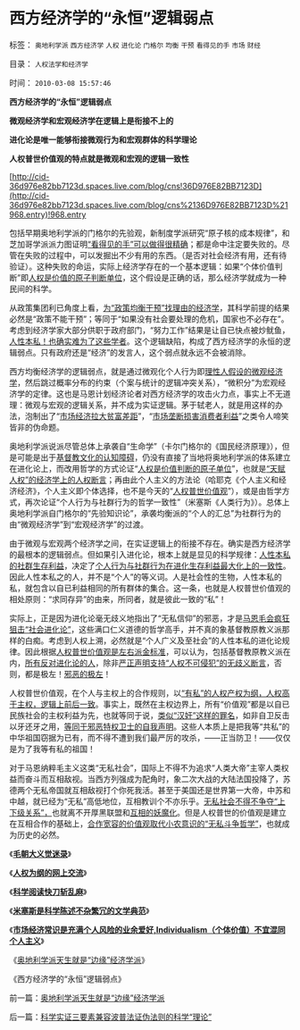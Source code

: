 # 西方经济学的“永恒”逻辑弱点

标签： `奥地利学派` `西方经济学` `人权` `进化论` `门格尔` `均衡` `干预` `看得见的手` `市场` `财经` 

目录： `人权法学和经济学`

时间： `2010-03-08 15:57:46`

**西方经济学的“永恒”逻辑弱点**

**微观经济学和宏观经济学在逻辑上是衔接不上的**

**进化论是唯一能够衔接微观行为和宏观群体的科学理论**

**人权普世价值观的特点就是微观和宏观的逻辑一致性**

[http://cid-36d976e82bb7123d.spaces.live.com/blog/cns!36D976E82BB7123D](http://cid-36d976e82bb7123d.spaces.live.com/blog/cns%2136D976E82BB7123D%21968.entry)!968.entry

包括早期奥地利学派的门格尔的先验观，新制度学派研究“原子核的成本规律”，和芝加哥学派派力图证明[“看得见的手”可以做得很精确](../../../2009/12/24/理性人假设令“看得见的手”成为伪科学.md)；都是命中注定要失败的。尽管在失败的过程中，可以发掘出不少有用的东西。（是否对社会经济有用，还有待验证）。这种失败的命运，实际上经济学存在的一个基本逻辑：如果“个体价值判断”即[人权是价值的原子判断单位](../../../2010/1/21/人权是价值判断的原子单位.md)，这个假设是正确的话，那么经济学就成为一种民间的科学。

从政策集团利已角度上看，[为“政策均衡干预”找理由的经济学](../../../2009/9/9/经济学，政治中的经济学和“政治经济学”.md)，其科学前提的结果必然是“政策不能干预”；等同于“如果没有社会要处理的危机，国家也不必存在”。考虑到经济学家大部分供职于政府部门，“努力工作”结果是让自已快点被炒鱿鱼，[人性本私！也确实难为了这些学者](../../../2009/11/4/什么是“我”及人性本私和熵恒增加定律.md)。这个逻辑缺陷，构成了西方经济学的永恒的逻辑弱点。只有政府还是“经济”的发言人，这个弱点就永远不会被消除。

西方均衡经济学的逻辑弱点，就是通过微观化个人行为即[理性人假设的微观经济学](../../../2009/12/24/理性人假设令“看得见的手”成为伪科学.md)，然后跳过概率分布的约束（个案与统计的逻辑冲突关系），“微积分”为宏观经济学的定律。这也是马恩计划经济论者对西方经济学的攻击火力点，事实上不无道理：微观与宏观的逻辑关系，并不成为实证逻辑。茅于轼老人，就是用这样的办法，泡制出了“[市场经济拉大贫富差距](../../../2009/11/24/为什么市场经济能消除贫富差距.md)”，“[市场垄断损害消费者利益](../../../2010/1/23/企业家和管理和垄断的前途.md)”之类令人啼笑皆非的伪命题。

奥地利学派说派尽管总体上承袭自“生命学”（卡尔门格尔的《国民经济原理》），但是可能是出于[基督教文化的认知障碍](../../../2009/11/9/生物学，进化论，基督教和马克思主义.md)，仍没有直接了当地将奥地利学派的体系建立在进化论上，而改用哲学的方式论证“[人权是价值判断的原子单位](../../../2010/1/21/人权是价值判断的原子单位.md)”，也就是[“天赋人权”的经济学上的人权断言](../../../2009/10/28/人权和宗教信仰自由和播道和启蒙.md)；再由此个人主义的方法论（哈耶克《个人主义和经济经济》，个人主义即个体选择，也不是今天的“[人权普世价值观](../../../2009/10/17/人的利益包括所有排他的权益.md)”），或是由哲学方式，再次论证“个人行为与社群行为的哲学一致性”（米塞斯《人类行为》）。总体上奥地利学派自门格尔的“先验知识论”，承袭均衡派的“个人的汇总”为社群行为的由“微观经济学”到“宏观经济学”的过渡。

由于微观与宏观两个经济学之间，在实证逻辑上的衔接不存在。确实是西方经济学的最根本的逻辑弱点。但如果引入进化论，根本上就是显见的科学规律：[人性本私的社群生存利益](../../../2009/11/4/什么是“我”及人性本私和熵恒增加定律.md)，决定了[个人行为与社群行为在进化生存利益最大化上的一致性](../../../2009/9/30/自然世界的多样化和安全感.md)。因此人性本私之的人，并不是“个人”的等义词。人是社会性的生物，人性本私的私，就包含以自已利益相同的所有群体的集合。这一条，也就是人权普世价值观的相处原则：“求同存异”的由来，所同者，就是彼此一致的“私”！

实际上，正是因为进化论毫无歧义地指出了“无私信仰”的邪恶，才是[马恩毛会疯狂狙击“社会进化论”](http://blog.sina.com.cn/s/blog_5563a64d0100ey04.html)，这些满口仁义道德的哲学高手，并不真的象基督教原教义派那样的白痴。考虑到人权上溯，必然就是“个人广义及至社会”的人性本私的进化论规律。因此根据[人权普世价值观是左右派金标准](http://blog.sina.com.cn/s/blog_5563a64d0100ccx7.html)，可以认为，包括基督教原教义派在内，[所有反对进化论的人](../../../2010/2/2/炮轰进化论.md)，除非[严正声明支持“人权不可侵犯”的无歧义断言](../../../2009/10/28/人权和宗教信仰自由和播道和启蒙.md)，否则，都是极左！[邪恶的极左](../../../2010/1/30/普世价值观中邪恶，和邪恶的“极”.md)！

人权普世价值观，在个人与主权上的合作规则，以[“有私”的人权产权为纲，人权高于主权，逻辑上前后一致](../../../2009/9/16/人权产权宪法Vs财产权《物权法》.md)。事实上，既然在主权边界上，所有“价值观”都是以自已民族社会的主权利益为先，也就等同于说，[类似“汉奸”这样的罪名](../../../2009/9/27/无私的爱仆主义和有私的爱国.md)，如非自卫反击以牙还牙之用，[等同于邪恶特权卫士的自我声明](../../../2010/1/30/普世价值观中邪恶，和邪恶的“极”.md)。这些人本质上是把我等“共私”的中华祖国窃据为已有，而不得不遭到我们最严厉的攻杀，——正当防卫！——仅仅是为了我等有私的祖国！

对于马恩纳粹毛主义这类“无私社会”，国际上不得不为追求“人类大帝”主宰人类权益而奋斗而互相敌视。当西方列强成为配角时，象二次大战的大陆法国投降了，苏德两个无私帝国就互相敌视打个你死我活。甚至于美国还是世界第一大帝，中苏和中越，就已经为“无私”高低地位，互相教训个不亦乐乎。[无私社会不得不争夺“上下级关系”，](../../../2009/12/8/奴隶社会中的财富衡量标准.md)也就离不开厚黑联盟和[互相的妖魔化](../../../2009/12/16/妖魔化他国异族有快感吗？.md)。但是人权普世的价值观是建立在互相合作的基础上，[合作宽容的价值观取代小农意识的“无私斗争哲学”](../../../2010/2/3/“斗争哲学”取代“务实合作”的传统文化.md)，也就成为历史的必然。

《[**毛朝大义觉迷录**](../../../2010/3/3/《大义觉迷录》监督舆论.md)》

《[**人权为纲的网上交流**](../../../2010/3/3/人权为纲的网上交流步骤.md)》

《[**科学阅读快刀斩乱麻**](../../../2010/3/7/科学阅读快刀斩乱麻.md)》

《[**米塞斯是科学陈述不杂繁冗的文学典范**](../../../2010/3/7/米塞斯是科学陈述不杂繁冗的文学典范.md)》

《[**市场经济常识是充满个人风险的业余爱好,Individualism（个体价值）不宜混同个人主义**](../../../2010/3/7/Individualism（个体价值）不宜混同个人主义.md)》

《[奥地利学派天生就是“边缘”经济学派](../../../2010/3/8/奥地利学派天生就是“边缘”经济学派.md)》

《西方经济学的“永恒”逻辑弱点》



前一篇：[奥地利学派天生就是“边缘”经济学派](../../../2010/3/8/奥地利学派天生就是“边缘”经济学派.md)

后一篇：[科学实证三要素兼容波普法证伪法则的科学“理论”](../../../2010/3/8/科学实证三要素兼容波普法证伪法则的科学“理论”.md)